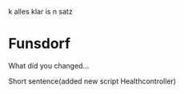 k alles klar is n satz
# Funsdorf

What did you changed...

Short sentence(added new script Healthcontroller)